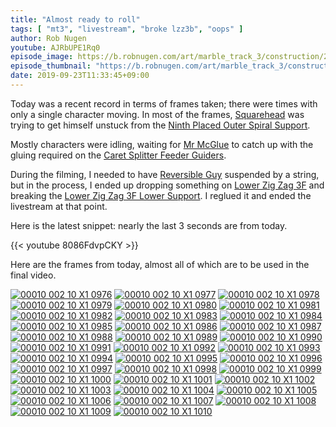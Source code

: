 ```yaml
---
title: "Almost ready to roll"
tags: [ "mt3", "livestream", "broke lzz3b", "oops" ]
author: Rob Nugen
youtube: AJRbUPE1Rq0
episode_image: https://b.robnugen.com/art/marble_track_3/construction/2019/2019_sep_23_broke_lzz_but_almost_ready_to_roll.jpg
episode_thumbnail: "https://b.robnugen.com/art/marble_track_3/construction/2019/thumbs/2019_sep_23_broke_lzz_but_almost_ready_to_roll.jpg"
date: 2019-09-23T11:33:45+09:00
---
```


Today was a recent record in terms of frames taken; there were times with only a single character moving.  In  most of the frames, [Squarehead](/workers/squarehead/) was trying to get himself unstuck from the [Ninth Placed Outer Spiral Support](/parts/009p_ninth-placed-outer-spiral-support/).

Mostly characters were idling, waiting for [Mr McGlue](/workers/mr_mcglue/) to catch up with the
gluing required on the [Caret Splitter Feeder Guiders](/parts/caret-splitter-feeder-guider/).

During the filming, I needed to have [Reversible Guy](/workers/reversible/) suspended by a string, but in the process, I ended up dropping something on [Lower Zig Zag 3F](/parts/lower-zig-zag-3-ban/) and breaking the [Lower Zig Zag 3F Lower Support](/parts/lower-zig-zag-3-ban-lower-support/).  I reglued it and ended the livestream at that point.

Here is the latest snippet: nearly the last 3 seconds are from today.

{{< youtube 8086FdvpCKY >}}

Here are the frames from today, almost all of which are to be used in
the final video.

[![00010 002 10 X1 0976](//b.robnugen.com/art/marble_track_3/frames/2019/thumbs/00010_002_10_X1_0976.jpg)](//b.robnugen.com/art/marble_track_3/frames/2019/00010_002_10_X1_0976.jpg)
[![00010 002 10 X1 0977](//b.robnugen.com/art/marble_track_3/frames/2019/thumbs/00010_002_10_X1_0977.jpg)](//b.robnugen.com/art/marble_track_3/frames/2019/00010_002_10_X1_0977.jpg)
[![00010 002 10 X1 0978](//b.robnugen.com/art/marble_track_3/frames/2019/thumbs/00010_002_10_X1_0978.jpg)](//b.robnugen.com/art/marble_track_3/frames/2019/00010_002_10_X1_0978.jpg)
[![00010 002 10 X1 0979](//b.robnugen.com/art/marble_track_3/frames/2019/thumbs/00010_002_10_X1_0979.jpg)](//b.robnugen.com/art/marble_track_3/frames/2019/00010_002_10_X1_0979.jpg)
[![00010 002 10 X1 0980](//b.robnugen.com/art/marble_track_3/frames/2019/thumbs/00010_002_10_X1_0980.jpg)](//b.robnugen.com/art/marble_track_3/frames/2019/00010_002_10_X1_0980.jpg)
[![00010 002 10 X1 0981](//b.robnugen.com/art/marble_track_3/frames/2019/thumbs/00010_002_10_X1_0981.jpg)](//b.robnugen.com/art/marble_track_3/frames/2019/00010_002_10_X1_0981.jpg)
[![00010 002 10 X1 0982](//b.robnugen.com/art/marble_track_3/frames/2019/thumbs/00010_002_10_X1_0982.jpg)](//b.robnugen.com/art/marble_track_3/frames/2019/00010_002_10_X1_0982.jpg)
[![00010 002 10 X1 0983](//b.robnugen.com/art/marble_track_3/frames/2019/thumbs/00010_002_10_X1_0983.jpg)](//b.robnugen.com/art/marble_track_3/frames/2019/00010_002_10_X1_0983.jpg)
[![00010 002 10 X1 0984](//b.robnugen.com/art/marble_track_3/frames/2019/thumbs/00010_002_10_X1_0984.jpg)](//b.robnugen.com/art/marble_track_3/frames/2019/00010_002_10_X1_0984.jpg)
[![00010 002 10 X1 0985](//b.robnugen.com/art/marble_track_3/frames/2019/thumbs/00010_002_10_X1_0985.jpg)](//b.robnugen.com/art/marble_track_3/frames/2019/00010_002_10_X1_0985.jpg)
[![00010 002 10 X1 0986](//b.robnugen.com/art/marble_track_3/frames/2019/thumbs/00010_002_10_X1_0986.jpg)](//b.robnugen.com/art/marble_track_3/frames/2019/00010_002_10_X1_0986.jpg)
[![00010 002 10 X1 0987](//b.robnugen.com/art/marble_track_3/frames/2019/thumbs/00010_002_10_X1_0987.jpg)](//b.robnugen.com/art/marble_track_3/frames/2019/00010_002_10_X1_0987.jpg)
[![00010 002 10 X1 0988](//b.robnugen.com/art/marble_track_3/frames/2019/thumbs/00010_002_10_X1_0988.jpg)](//b.robnugen.com/art/marble_track_3/frames/2019/00010_002_10_X1_0988.jpg)
[![00010 002 10 X1 0989](//b.robnugen.com/art/marble_track_3/frames/2019/thumbs/00010_002_10_X1_0989.jpg)](//b.robnugen.com/art/marble_track_3/frames/2019/00010_002_10_X1_0989.jpg)
[![00010 002 10 X1 0990](//b.robnugen.com/art/marble_track_3/frames/2019/thumbs/00010_002_10_X1_0990.jpg)](//b.robnugen.com/art/marble_track_3/frames/2019/00010_002_10_X1_0990.jpg)
[![00010 002 10 X1 0991](//b.robnugen.com/art/marble_track_3/frames/2019/thumbs/00010_002_10_X1_0991.jpg)](//b.robnugen.com/art/marble_track_3/frames/2019/00010_002_10_X1_0991.jpg)
[![00010 002 10 X1 0992](//b.robnugen.com/art/marble_track_3/frames/2019/thumbs/00010_002_10_X1_0992.jpg)](//b.robnugen.com/art/marble_track_3/frames/2019/00010_002_10_X1_0992.jpg)
[![00010 002 10 X1 0993](//b.robnugen.com/art/marble_track_3/frames/2019/thumbs/00010_002_10_X1_0993.jpg)](//b.robnugen.com/art/marble_track_3/frames/2019/00010_002_10_X1_0993.jpg)
[![00010 002 10 X1 0994](//b.robnugen.com/art/marble_track_3/frames/2019/thumbs/00010_002_10_X1_0994.jpg)](//b.robnugen.com/art/marble_track_3/frames/2019/00010_002_10_X1_0994.jpg)
[![00010 002 10 X1 0995](//b.robnugen.com/art/marble_track_3/frames/2019/thumbs/00010_002_10_X1_0995.jpg)](//b.robnugen.com/art/marble_track_3/frames/2019/00010_002_10_X1_0995.jpg)
[![00010 002 10 X1 0996](//b.robnugen.com/art/marble_track_3/frames/2019/thumbs/00010_002_10_X1_0996.jpg)](//b.robnugen.com/art/marble_track_3/frames/2019/00010_002_10_X1_0996.jpg)
[![00010 002 10 X1 0997](//b.robnugen.com/art/marble_track_3/frames/2019/thumbs/00010_002_10_X1_0997.jpg)](//b.robnugen.com/art/marble_track_3/frames/2019/00010_002_10_X1_0997.jpg)
[![00010 002 10 X1 0998](//b.robnugen.com/art/marble_track_3/frames/2019/thumbs/00010_002_10_X1_0998.jpg)](//b.robnugen.com/art/marble_track_3/frames/2019/00010_002_10_X1_0998.jpg)
[![00010 002 10 X1 0999](//b.robnugen.com/art/marble_track_3/frames/2019/thumbs/00010_002_10_X1_0999.jpg)](//b.robnugen.com/art/marble_track_3/frames/2019/00010_002_10_X1_0999.jpg)
[![00010 002 10 X1 1000](//b.robnugen.com/art/marble_track_3/frames/2019/thumbs/00010_002_10_X1_1000.jpg)](//b.robnugen.com/art/marble_track_3/frames/2019/00010_002_10_X1_1000.jpg)
[![00010 002 10 X1 1001](//b.robnugen.com/art/marble_track_3/frames/2019/thumbs/00010_002_10_X1_1001.jpg)](//b.robnugen.com/art/marble_track_3/frames/2019/00010_002_10_X1_1001.jpg)
[![00010 002 10 X1 1002](//b.robnugen.com/art/marble_track_3/frames/2019/thumbs/00010_002_10_X1_1002.jpg)](//b.robnugen.com/art/marble_track_3/frames/2019/00010_002_10_X1_1002.jpg)
[![00010 002 10 X1 1003](//b.robnugen.com/art/marble_track_3/frames/2019/thumbs/00010_002_10_X1_1003.jpg)](//b.robnugen.com/art/marble_track_3/frames/2019/00010_002_10_X1_1003.jpg)
[![00010 002 10 X1 1004](//b.robnugen.com/art/marble_track_3/frames/2019/thumbs/00010_002_10_X1_1004.jpg)](//b.robnugen.com/art/marble_track_3/frames/2019/00010_002_10_X1_1004.jpg)
[![00010 002 10 X1 1005](//b.robnugen.com/art/marble_track_3/frames/2019/thumbs/00010_002_10_X1_1005.jpg)](//b.robnugen.com/art/marble_track_3/frames/2019/00010_002_10_X1_1005.jpg)
[![00010 002 10 X1 1006](//b.robnugen.com/art/marble_track_3/frames/2019/thumbs/00010_002_10_X1_1006.jpg)](//b.robnugen.com/art/marble_track_3/frames/2019/00010_002_10_X1_1006.jpg)
[![00010 002 10 X1 1007](//b.robnugen.com/art/marble_track_3/frames/2019/thumbs/00010_002_10_X1_1007.jpg)](//b.robnugen.com/art/marble_track_3/frames/2019/00010_002_10_X1_1007.jpg)
[![00010 002 10 X1 1008](//b.robnugen.com/art/marble_track_3/frames/2019/thumbs/00010_002_10_X1_1008.jpg)](//b.robnugen.com/art/marble_track_3/frames/2019/00010_002_10_X1_1008.jpg)
[![00010 002 10 X1 1009](//b.robnugen.com/art/marble_track_3/frames/2019/thumbs/00010_002_10_X1_1009.jpg)](//b.robnugen.com/art/marble_track_3/frames/2019/00010_002_10_X1_1009.jpg)
[![00010 002 10 X1 1010](//b.robnugen.com/art/marble_track_3/frames/2019/thumbs/00010_002_10_X1_1010.jpg)](//b.robnugen.com/art/marble_track_3/frames/2019/00010_002_10_X1_1010.jpg)
